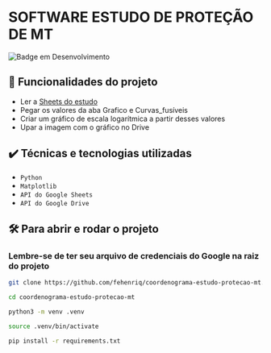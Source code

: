 # SOFTWARE ESTUDO DE PROTEÇÃO DE MT

![Badge em Desenvolvimento](http://img.shields.io/static/v1?label=STATUS&message=EM%20DESENVOLVIMENTO&color=GREEN&style=for-the-badge)

## 🔨 Funcionalidades do projeto
- Ler a [Sheets do estudo](https://docs.google.com/spreadsheets/d/1leH--H-NLNYL_4YTNfXmNuVatE8njoKLRqKdOQbt198/edit#gid=1455473048)
- Pegar os valores da aba Grafico e Curvas_fusíveis
- Criar um gráfico de escala logarítmica a partir desses valores
- Upar a imagem com o gráfico no Drive

## ✔️ Técnicas e tecnologias utilizadas
- `Python`
- `Matplotlib`
- `API do Google Sheets`
- `API do Google Drive`


## 🛠️ Para abrir e rodar o projeto

### Lembre-se de ter seu arquivo de credenciais do Google na raiz do projeto

```bash
git clone https://github.com/fehenriq/coordenograma-estudo-protecao-mt.git
```

```bash
cd coordenograma-estudo-protecao-mt
```

```bash
python3 -m venv .venv
```

```bash
source .venv/bin/activate
```

```bash
pip install -r requirements.txt
```